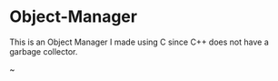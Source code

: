 # Object-Manager

<p> This is an Object Manager I made using C since C++ does not have a garbage collector. </p>
                                                                                                                                                                                                          ~                    
